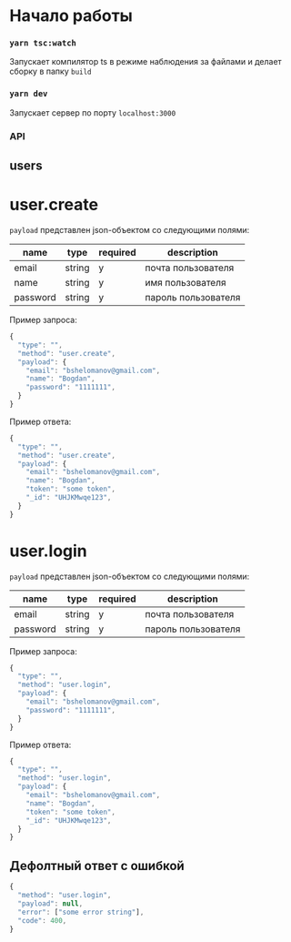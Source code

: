 # Начало работы

### `yarn tsc:watch`

Запускает компилятор ts в режиме наблюдения за файлами и делает сборку в папку `build`

### `yarn dev`

Запускает сервер по порту `localhost:3000`

### API

## users

# user.create

`payload` представлен json-объектом со следующими полями:

| name     | type   | required | description         |
| -------- | ------ | -------- | ------------------- |
| email    | string | y        | почта пользователя  |
| name     | string | y        | имя пользователя    |
| password | string | y        | пароль пользователя |

Пример запроса:

```js
{
  "type": "",
  "method": "user.create",
  "payload": {
    "email": "bshelomanov@gmail.com",
    "name": "Bogdan",
    "password": "1111111",
  }
}
```

Пример ответа:

```js
{
  "type": "",
  "method": "user.create",
  "payload": {
    "email": "bshelomanov@gmail.com",
    "name": "Bogdan",
    "token": "some token",
    "_id": "UHJKMwqe123",
  }
}
```

# user.login

`payload` представлен json-объектом со следующими полями:

| name     | type   | required | description         |
| -------- | ------ | -------- | ------------------- |
| email    | string | y        | почта пользователя  |
| password | string | y        | пароль пользователя |

Пример запроса:

```js
{
  "type": "",
  "method": "user.login",
  "payload": {
    "email": "bshelomanov@gmail.com",
    "password": "1111111",
  }
}
```

Пример ответа:

```js
{
  "type": "",
  "method": "user.login",
  "payload": {
    "email": "bshelomanov@gmail.com",
    "name": "Bogdan",
    "token": "some token",
    "_id": "UHJKMwqe123",
  }
}
```

## Дефолтный ответ с ошибкой

```js
{
  "method": "user.login",
  "payload": null,
  "error": ["some error string"],
  "code": 400,
}
```
